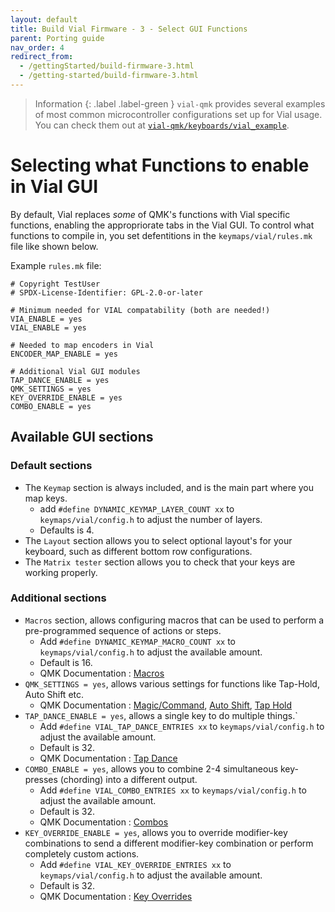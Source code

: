```yaml
---
layout: default
title: Build Vial Firmware - 3 - Select GUI Functions
parent: Porting guide
nav_order: 4
redirect_from:
  - /gettingStarted/build-firmware-3.html
  - /getting-started/build-firmware-3.html
---
```


> Information
> {: .label .label-green }
> `vial-qmk` provides several examples of most common microcontroller configurations set up for Vial usage. You can check them out at [`vial-qmk/keyboards/vial_example`](https://github.com/vial-kb/vial-qmk/tree/vial/keyboards/vial_example).

# Selecting what Functions to enable in Vial GUI

By default, Vial replaces *some* of QMK's functions with Vial specific functions, enabling the appropriorate tabs in the Vial GUI. To control what functions to compile in, you set defentitions in the `keymaps/vial/rules.mk` file like shown below.

Example `rules.mk` file:
```
# Copyright TestUser
# SPDX-License-Identifier: GPL-2.0-or-later

# Minimum needed for VIAL compatability (both are needed!)
VIA_ENABLE = yes
VIAL_ENABLE = yes

# Needed to map encoders in Vial
ENCODER_MAP_ENABLE = yes

# Additional Vial GUI modules
TAP_DANCE_ENABLE = yes
QMK_SETTINGS = yes
KEY_OVERRIDE_ENABLE = yes
COMBO_ENABLE = yes
```

## Available GUI sections
### Default sections
* The `Keymap` section is always included, and is the main part where you map keys.
  * add `#define DYNAMIC_KEYMAP_LAYER_COUNT xx` to `keymaps/vial/config.h` to adjust the number of layers.
  * Defaults is 4.
* The `Layout` section allows you to select optional layout's for your keyboard, such as different bottom row configurations.
* The `Matrix tester` section allows you to check that your keys are working properly.

### Additional sections
* `Macros` section, allows configuring macros that can be used to perform a pre-programmed sequence of actions or steps.
  * Add `#define DYNAMIC_KEYMAP_MACRO_COUNT xx` to `keymaps/vial/config.h` to adjust the available amount.
  * Default is 16.
  * QMK Documentation : [Macros](https://docs.qmk.fm/#/feature_macros?id=macros)
* `QMK_SETTINGS = yes`, allows various settings for functions like Tap-Hold, Auto Shift etc.
  * QMK Documentation : [Magic/Command](https://docs.qmk.fm/#/feature_command?id=command), [Auto Shift](https://docs.qmk.fm/#/feature_auto_shift?id=auto-shift-why-do-we-need-a-shift-key), [Tap Hold](https://docs.qmk.fm/#/tap_hold?id=tap-hold-configuration-options) 
* `TAP_DANCE_ENABLE = yes`, allows a single key to do multiple things.`
  * Add `#define VIAL_TAP_DANCE_ENTRIES xx` to `keymaps/vial/config.h` to adjust the available amount.
  * Default is 32.
  * QMK Documentation : [Tap Dance](https://docs.qmk.fm/#/feature_tap_dance?id=tap-dance-a-single-key-can-do-3-5-or-100-different-things)
* `COMBO_ENABLE = yes`, allows you to combine 2-4 simultaneous key-presses (chording) into a different output.
  * Add `#define VIAL_COMBO_ENTRIES xx` to `keymaps/vial/config.h` to adjust the available amount.
  * Default is 32.
  * QMK Documentation : [Combos](https://docs.qmk.fm/#/feature_combo?id=combos)
* `KEY_OVERRIDE_ENABLE = yes`, allows you to override modifier-key combinations to send a different modifier-key combination or perform completely custom actions. 
  * Add `#define VIAL_KEY_OVERRIDE_ENTRIES xx` to `keymaps/vial/config.h` to adjust the available amount.
  * Default is 32.
  * QMK Documentation : [Key Overrides](https://docs.qmk.fm/#/feature_key_overrides?id=key-overrides)
